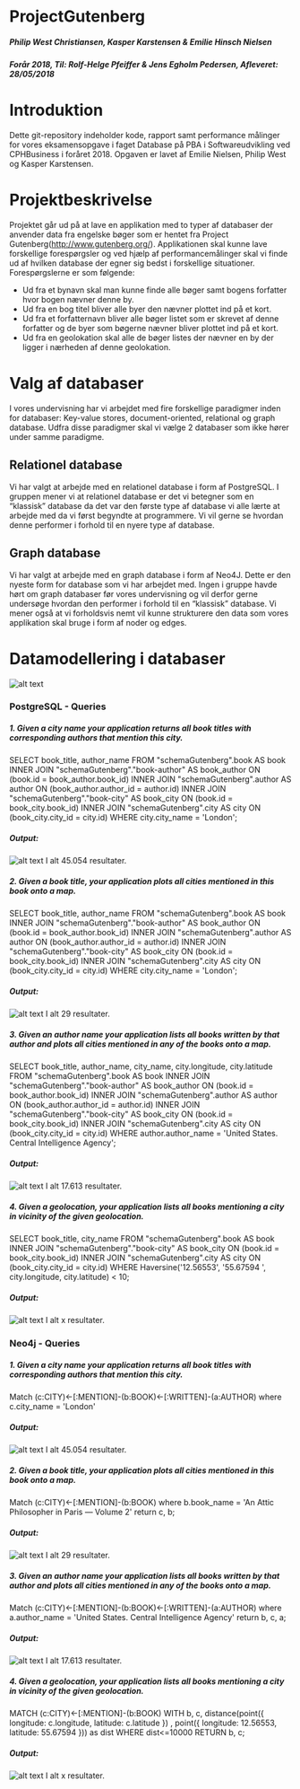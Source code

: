 # ProjectGutenberg
##### Philip West Christiansen, Kasper Karstensen & Emilie Hinsch Nielsen
##### Forår 2018, Til: Rolf-Helge Pfeiffer & Jens Egholm Pedersen, Afleveret: 28/05/2018

# Introduktion 
Dette git-repository indeholder kode, rapport samt performance målinger for vores eksamensopgave i faget Database på PBA i Softwareudvikling ved CPHBusiness i foråret 2018. Opgaven er lavet af Emilie Nielsen, Philip West og Kasper Karstensen.

# Projektbeskrivelse
Projektet går ud på at lave en applikation med to typer af databaser der anvender data fra engelske bøger som er hentet fra Project Gutenberg(http://www.gutenberg.org/). Applikationen skal kunne lave forskellige forespørgsler og ved hjælp af performancemålinger skal vi finde ud af hvilken database der egner sig bedst i forskellige situationer. 
Forespørgslerne er som følgende: 

- Ud fra et bynavn skal man kunne finde alle bøger samt bogens forfatter hvor bogen nævner denne by.
- Ud fra en bog titel bliver alle byer den nævner plottet ind på et kort.
- Ud fra et forfatternavn bliver alle bøger listet som er skrevet af denne forfatter og de byer som bøgerne nævner bliver plottet ind på et kort.
- Ud fra en geolokation skal alle de bøger listes der nævner en by der ligger i nærheden af denne geolokation.

# Valg af databaser
I vores undervisning har vi arbejdet med fire forskellige paradigmer inden for databaser: Key-value stores, document-oriented, relational og graph database. Udfra disse paradigmer skal vi vælge 2 databaser som ikke hører under samme paradigme.

## Relationel database
Vi har valgt at arbejde med en relationel database i form af PostgreSQL. 
I gruppen mener vi at relationel database er det vi betegner som en “klassisk” database da det var den første type af database vi alle lærte at arbejde med da vi først begyndte at programmere. 
Vi vil gerne se hvordan denne performer i forhold til en nyere type af database.

## Graph database
Vi har valgt at arbejde med en graph database i form af Neo4J. Dette er den nyeste form for database som vi har arbejdet med. Ingen i gruppe havde hørt om graph databaser før vores undervisning og vil derfor gerne undersøge hvordan den performer i forhold til en “klassisk” database. Vi mener også at vi forholdsvis nemt vil kunne strukturere den data som vores applikation skal bruge i form af noder og edges.

# Datamodellering i databaser
![alt text](https://github.com/Kaboka/ProjectGutenberg/blob/master/Images/datamodel_post.png)

### PostgreSQL - Queries

##### 1. Given a city name your application returns all book titles with corresponding authors that mention this city.

SELECT book_title, author_name FROM "schemaGutenberg".book AS book 
INNER JOIN "schemaGutenberg"."book-author" AS book_author ON (book.id = book_author.book_id) INNER JOIN "schemaGutenberg".author AS author ON (book_author.author_id = author.id) INNER JOIN "schemaGutenberg"."book-city" AS book_city ON (book.id = book_city.book_id) INNER JOIN  "schemaGutenberg".city AS city ON (book_city.city_id = city.id) WHERE city.city_name = 'London';

##### Output:
![alt text](https://github.com/Kaboka/ProjectGutenberg/blob/master/Images/P_1.png)
I alt 45.054 resultater.

##### 2. Given a book title, your application plots all cities mentioned in this book onto a map.

SELECT book_title, author_name FROM "schemaGutenberg".book AS book 
INNER JOIN "schemaGutenberg"."book-author" AS book_author ON (book.id = book_author.book_id) INNER JOIN "schemaGutenberg".author AS author ON (book_author.author_id = author.id) INNER JOIN "schemaGutenberg"."book-city" AS book_city ON (book.id = book_city.book_id) INNER JOIN  "schemaGutenberg".city AS city ON (book_city.city_id = city.id) WHERE city.city_name = 'London';

##### Output:
![alt text](https://github.com/Kaboka/ProjectGutenberg/blob/master/Images/P_2.png)
I alt 29 resultater.

##### 3. Given an author name your application lists all books written by that author and plots all cities mentioned in any of the books onto a map.

SELECT book_title, author_name, city_name, city.longitude, city.latitude FROM "schemaGutenberg".book AS book INNER JOIN "schemaGutenberg"."book-author" AS book_author ON (book.id = book_author.book_id) INNER JOIN "schemaGutenberg".author AS author ON (book_author.author_id = author.id)	INNER JOIN "schemaGutenberg"."book-city" AS book_city ON (book.id = book_city.book_id) INNER JOIN  "schemaGutenberg".city AS city ON (book_city.city_id = city.id) WHERE author.author_name = 'United States. Central Intelligence Agency';

##### Output:
![alt text](https://github.com/Kaboka/ProjectGutenberg/blob/master/Images/P_3.png)
I alt 17.613 resultater. 

##### 4. Given a geolocation, your application lists all books mentioning a city in vicinity of the given geolocation.

SELECT book_title, city_name FROM "schemaGutenberg".book AS book INNER JOIN "schemaGutenberg"."book-city" AS book_city ON (book.id = book_city.book_id) INNER JOIN  "schemaGutenberg".city AS city ON (book_city.city_id = city.id) WHERE Haversine('12.56553', '55.67594 ', city.longitude, city.latitude) < 10;

##### Output:
![alt text](https://github.com/Kaboka/ProjectGutenberg/blob/master/Images/P_4.png)
I alt x resultater. 

### Neo4j - Queries

##### 1. Given a city name your application returns all book titles with corresponding authors that mention this city.

Match (c:CITY)<-[:MENTION]-(b:BOOK)<-[:WRITTEN]-(a:AUTHOR) 
where c.city_name = 'London' 

##### Output:
![alt text](https://github.com/Kaboka/ProjectGutenberg/blob/master/Images/N_1.png)
I alt 45.054 resultater.

##### 2. Given a book title, your application plots all cities mentioned in this book onto a map.

Match (c:CITY)<-[:MENTION]-(b:BOOK) 
where b.book_name = 'An Attic Philosopher in Paris — Volume 2' 
return c, b;

##### Output:
![alt text](https://github.com/Kaboka/ProjectGutenberg/blob/master/Images/N_2.png)
I alt 29 resultater.

##### 3. Given an author name your application lists all books written by that author and plots all cities mentioned in any of the books onto a map.

Match (c:CITY)<-[:MENTION]-(b:BOOK)<-[:WRITTEN]-(a:AUTHOR) 
where a.author_name = 'United States. Central Intelligence Agency' 
return b, c, a;

##### Output:
![alt text](https://github.com/Kaboka/ProjectGutenberg/blob/master/Images/N_3.png)
I alt 17.613 resultater. 

##### 4. Given a geolocation, your application lists all books mentioning a city in vicinity of the given geolocation.

MATCH (c:CITY)<-[:MENTION]-(b:BOOK) 
WITH b, c, distance(point({ longitude: c.longitude, latitude: c.latitude }) , point({ longitude: 12.56553, latitude: 55.67594 })) as dist 
WHERE dist<=10000 
RETURN b, c;

##### Output:
![alt text](https://github.com/Kaboka/ProjectGutenberg/blob/master/Images/N_4.png)
I alt x resultater. 
